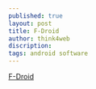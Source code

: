 ```yaml
---
published: true
layout: post
title: F-Droid
author: think4web
discription:
tags: android software
---
```


[F-Droid](https://f-droid.org/en/packages/org.fdroid.fdroid/)
